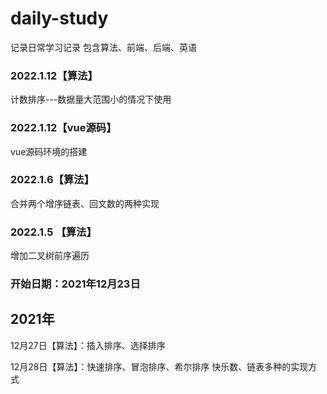 # daily-study
记录日常学习记录
包含算法、前端、后端、英语
### 2022.1.12【算法】
计数排序---数据量大范围小的情况下使用
### 2022.1.12【vue源码】
vue源码环境的搭建
### 2022.1.6【算法】
合并两个增序链表、回文数的两种实现
### 2022.1.5 【算法】
增加二叉树前序遍历
### 开始日期：2021年12月23日
## 2021年
12月27日【算法】：插入排序、选择排序

12月28日【算法】：快速排序、冒泡排序、希尔排序
 快乐数、链表多种的实现方式